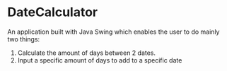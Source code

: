 # DateCalculator
An application built with Java Swing which enables the user to do mainly two things:
1. Calculate the amount of days between 2 dates.
2. Input a specific amount of days to add to a specific date
